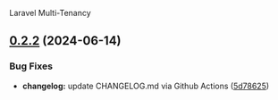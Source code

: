 Laravel Multi-Tenancy

## [0.2.2](https://github.com/sidneyrmedeiros/laravel-multi-tenancy/compare/v0.2.1...v0.2.2) (2024-06-14)


### Bug Fixes

* **changelog:** update CHANGELOG.md via Github Actions ([5d78625](https://github.com/sidneyrmedeiros/laravel-multi-tenancy/commit/5d7862539273be84942317be96823dafa0b22bd0))
